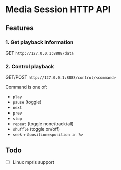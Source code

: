 # Media Session HTTP API

## Features

### 1. Get playback information
   
  GET `http://127.0.0.1:8888/data`


### 2. Control playback

GET/POST `http://127.0.0.1:8888/control/<command>`

Command is one of:
  - `play`
  - `pause` (toggle)
  - `next`
  - `prev`
  - `stop`
  - `repeat` (toggle none/track/all)
  - `shuffle` (toggle on/off)
  - `seek` + `&position=<position in %>`

## Todo

- [ ] Linux mpris support
